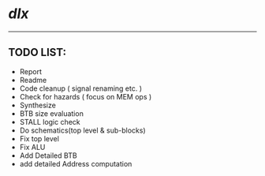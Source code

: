 # _dlx_
---
## TODO LIST:
* Report
* Readme
* Code cleanup ( signal renaming etc. )
* Check for hazards ( focus on MEM ops )
* Synthesize
* BTB size evaluation
* STALL logic check
* Do schematics(top level & sub-blocks)
 * Fix top level
 * Fix ALU
 * Add Detailed BTB
 * add detailed Address computation

